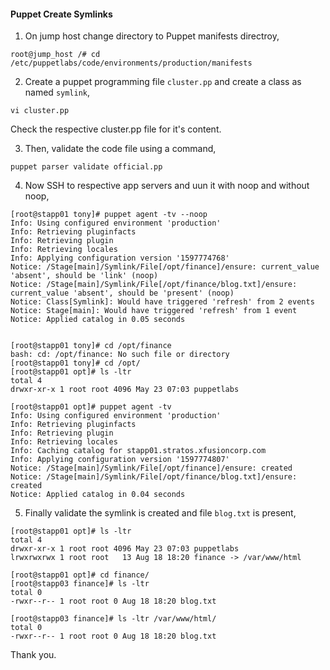 #### Puppet Create Symlinks

1. On jump host change directory to Puppet manifests directroy, 

```
root@jump_host /# cd /etc/puppetlabs/code/environments/production/manifests
```

2. Create a puppet programming file `cluster.pp` and create a class as named `symlink`,

```
vi cluster.pp
```

Check the respective cluster.pp file for it's content.

3. Then, validate the code file using a command,

```
puppet parser validate official.pp
```

4. Now SSH to respective app servers and uun it with noop and without noop,

```
[root@stapp01 tony]# puppet agent -tv --noop
Info: Using configured environment 'production'
Info: Retrieving pluginfacts
Info: Retrieving plugin
Info: Retrieving locales
Info: Applying configuration version '1597774768'
Notice: /Stage[main]/Symlink/File[/opt/finance]/ensure: current_value 'absent', should be 'link' (noop)
Notice: /Stage[main]/Symlink/File[/opt/finance/blog.txt]/ensure: current_value 'absent', should be 'present' (noop)
Notice: Class[Symlink]: Would have triggered 'refresh' from 2 events
Notice: Stage[main]: Would have triggered 'refresh' from 1 event
Notice: Applied catalog in 0.05 seconds


[root@stapp01 tony]# cd /opt/finance
bash: cd: /opt/finance: No such file or directory
[root@stapp01 tony]# cd /opt/
[root@stapp01 opt]# ls -ltr
total 4
drwxr-xr-x 1 root root 4096 May 23 07:03 puppetlabs

[root@stapp01 opt]# puppet agent -tv
Info: Using configured environment 'production'
Info: Retrieving pluginfacts
Info: Retrieving plugin
Info: Retrieving locales
Info: Caching catalog for stapp01.stratos.xfusioncorp.com
Info: Applying configuration version '1597774807'
Notice: /Stage[main]/Symlink/File[/opt/finance]/ensure: created
Notice: /Stage[main]/Symlink/File[/opt/finance/blog.txt]/ensure: created
Notice: Applied catalog in 0.04 seconds
```

5. Finally validate the symlink is created and file `blog.txt` is present,

```
[root@stapp01 opt]# ls -ltr
total 4
drwxr-xr-x 1 root root 4096 May 23 07:03 puppetlabs
lrwxrwxrwx 1 root root   13 Aug 18 18:20 finance -> /var/www/html

[root@stapp01 opt]# cd finance/
[root@stapp03 finance]# ls -ltr
total 0
-rwxr--r-- 1 root root 0 Aug 18 18:20 blog.txt

[root@stapp03 finance]# ls -ltr /var/www/html/
total 0
-rwxr--r-- 1 root root 0 Aug 18 18:20 blog.txt
```

Thank you.
